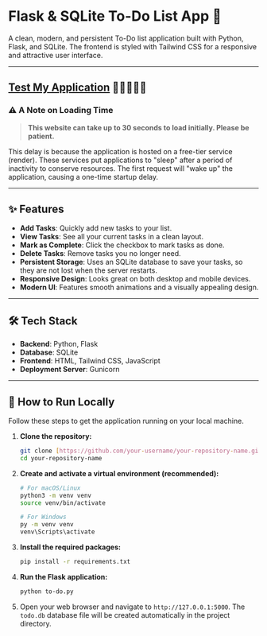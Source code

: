 # Flask & SQLite To-Do List App 📝

A clean, modern, and persistent To-Do list application built with Python, Flask, and SQLite. The frontend is styled with Tailwind CSS for a responsive and attractive user interface.

---

##  [Test My Application](https://to-do-list-app-2hm0.onrender.comtarget= "blank") 👨🏻‍🎓📝✅
### ⚠️ A Note on Loading Time

> **This website can take up to 30 seconds to load initially. Please be patient.**

This delay is because the application is hosted on a free-tier service (render). These services put applications to "sleep" after a period of inactivity to conserve resources. The first request will "wake up" the application, causing a one-time startup delay.

---

## ✨ Features

* **Add Tasks**: Quickly add new tasks to your list.
* **View Tasks**: See all your current tasks in a clean layout.
* **Mark as Complete**: Click the checkbox to mark tasks as done.
* **Delete Tasks**: Remove tasks you no longer need.
* **Persistent Storage**: Uses an SQLite database to save your tasks, so they are not lost when the server restarts.
* **Responsive Design**: Looks great on both desktop and mobile devices.
* **Modern UI**: Features smooth animations and a visually appealing design.

---

## 🛠️ Tech Stack

* **Backend**: Python, Flask
* **Database**: SQLite
* **Frontend**: HTML, Tailwind CSS, JavaScript
* **Deployment Server**: Gunicorn

---

## 🚀 How to Run Locally

Follow these steps to get the application running on your local machine.

1.  **Clone the repository:**
    ```bash
    git clone [https://github.com/your-username/your-repository-name.git](https://github.com/your-username/your-repository-name.git)
    cd your-repository-name
    ```

2.  **Create and activate a virtual environment (recommended):**
    ```bash
    # For macOS/Linux
    python3 -m venv venv
    source venv/bin/activate

    # For Windows
    py -m venv venv
    venv\Scripts\activate
    ```

3.  **Install the required packages:**
    ```bash
    pip install -r requirements.txt
    ```

4.  **Run the Flask application:**
    ```bash
    python to-do.py
    ```

5.  Open your web browser and navigate to `http://127.0.0.1:5000`. The `todo.db` database file will be created automatically in the project directory.
